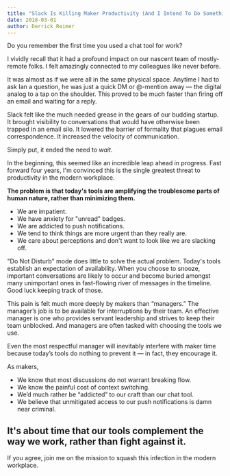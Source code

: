 ```yaml
---
title: "Slack Is Killing Maker Productivity (And I Intend To Do Something About It)"
date: 2018-03-01
author: Derrick Reimer
---
```


Do you remember the first time you used a chat tool for work?

I vividly recall that it had a profound impact on our nascent team of mostly-remote folks. I felt amazingly connected to my colleagues like never before.

It was almost as if we were all in the same physical space. Anytime I had to ask Ian a question, he was just a quick DM or @-mention away — the digital analog to a tap on the shoulder. This proved to be much faster than firing off an email and waiting for a reply.

Slack felt like the much needed grease in the gears of our budding startup. It brought visibility to conversations that would have otherwise been trapped in an email silo. It lowered the barrier of formality that plagues email correspondence. It increased the velocity of communication.

Simply put, it ended the need to _wait_.

In the beginning, this seemed like an incredible leap ahead in progress. Fast forward four years, I'm convinced this is the single greatest threat to productivity in the modern workplace.

**The problem is that today's tools are amplifying the troublesome parts of human nature, rather than minimizing them.**

- We are impatient.
- We have anxiety for "unread" badges.
- We are addicted to push notifications.
- We tend to think things are more urgent than they really are.
- We care about perceptions and don't want to look like we are slacking off.

"Do Not Disturb" mode does little to solve the actual problem. Today's tools establish an expectation of availability. When you choose to snooze, important conversations are likely to occur and become buried amongst many unimportant ones in fast-flowing river of messages in the timeline. Good luck keeping track of those.

This pain is felt much more deeply by makers than “managers.” The manager’s job is to be available for interruptions by their team. An effective manager is one who provides servant leadership and strives to keep their team unblocked. And managers are often tasked with choosing the tools we use.

Even the most respectful manager will inevitably interfere with maker time because today’s tools do nothing to prevent it — in fact, they encourage it.

As makers,

- We know that most discussions do not warrant breaking flow.
- We know the painful cost of context switching.
- We’d much rather be “addicted” to our craft than our chat tool.
- We believe that unmitigated access to our push notifications is damn near criminal.

## It's about time that our tools complement the way we work, rather than fight against it.

If you agree, join me on the mission to squash this infection in the modern workplace.
